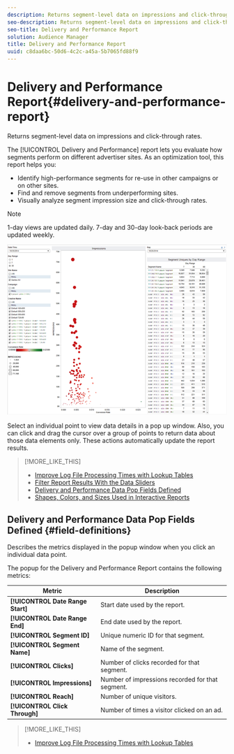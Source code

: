 ```yaml
---
description: Returns segment-level data on impressions and click-through rates.
seo-description: Returns segment-level data on impressions and click-through rates.
seo-title: Delivery and Performance Report
solution: Audience Manager
title: Delivery and Performance Report
uuid: c8daa6bc-50d6-4c2c-a45a-5b7065fd88f9
---
```


# Delivery and Performance Report{#delivery-and-performance-report}

Returns segment-level data on impressions and click-through rates.

<!-- 

c_delivery_reports.xml

 -->

The [!UICONTROL Delivery and Performance] report lets you evaluate how segments perform on different advertiser sites. As an optimization tool, this report helps you:

* Identify high-performance segments for re-use in other campaigns or on other sites. 
* Find and remove segments from underperforming sites. 
* Visually analyze segment impression size and click-through rates.

>[!NOTE]
>
>1-day views are updated daily. 7-day and 30-day look-back periods are updated weekly.

![](assets/deliveryAndPerformanceReportCapture.PNG)

Select an individual point to view data details in a pop up window. Also, you can click and drag the cursor over a group of points to return data about those data elements only. These actions automatically update the report results. 

>[!MORE_LIKE_THIS]
>
>* [Improve Log File Processing Times with Lookup Tables](../../reporting/dynamic-reports/lookup-tables.md#concept_53C119A83E6F49D28451828C54CF4FC1)
>* [Filter Report Results With the Data Sliders](../../reporting/dynamic-reports/data-sliders.md#concept_00E60A0BDB274B07A1DD342EE5554C37)
>* [Delivery and Performance Data Pop Fields Defined](../../reporting/dynamic-reports/delivery-performance-report.md#field-definitions)
>* [Shapes, Colors, and Sizes Used in Interactive Reports](../../reporting/dynamic-reports/interactive-report-technology.md#shapes-colors-sizes)

## Delivery and Performance Data Pop Fields Defined {#field-definitions}

Describes the metrics displayed in the popup window when you click an individual data point.

<!-- 

r_delivery_data_pop.xml

 -->

The popup for the Delivery and Performance Report contains the following metrics:

|  Metric  | Description  |
|---|---|
|  **[!UICONTROL Date Range Start]** | Start date used by the report.  |
|  **[!UICONTROL Date Range End]** | End date used by the report.  |
|  **[!UICONTROL Segment ID]** | Unique numeric ID for that segment.  |
|  **[!UICONTROL Segment Name]** | Name of the segment.  |
|  **[!UICONTROL Clicks]** | Number of clicks recorded for that segment.  |
|  **[!UICONTROL Impressions]** | Number of impressions recorded for that segment.  |
|  **[!UICONTROL Reach]** | Number of unique visitors.  |
|  **[!UICONTROL Click Through]** | Number of times a visitor clicked on an ad.  |

>[!MORE_LIKE_THIS]
>
>* [Improve Log File Processing Times with Lookup Tables](../../reporting/dynamic-reports/lookup-tables.md#concept_53C119A83E6F49D28451828C54CF4FC1)

